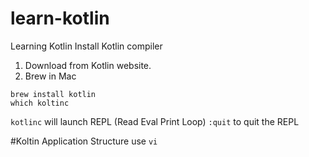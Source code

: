 # learn-kotlin
Learning Kotlin
Install Kotlin compiler
1. Download from Kotlin website.
2. Brew in Mac
```
brew install kotlin
which koltinc
```
``kotlinc`` will launch REPL (Read Eval Print Loop)
`:quit` to quit the REPL

#Koltin Application Structure
use `vi`
